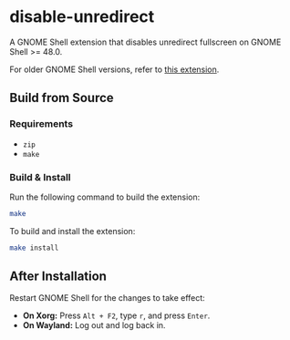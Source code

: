 # disable-unredirect

A GNOME Shell extension that disables unredirect fullscreen on GNOME Shell >= 48.0.

For older GNOME Shell versions, refer to [this extension](https://github.com/kazysmaster/gnome-shell-extension-disable-unredirect/tree/master).

## Build from Source

### Requirements
- `zip`
- `make`

### Build & Install
Run the following command to build the extension:
```sh
make
```

To build and install the extension:
```sh
make install
```

## After Installation
Restart GNOME Shell for the changes to take effect:
- **On Xorg:** Press `Alt + F2`, type `r`, and press `Enter`.
- **On Wayland:** Log out and log back in.
